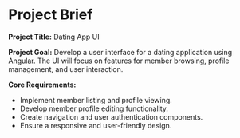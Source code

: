 # Project Brief

**Project Title:** Dating App UI

**Project Goal:** Develop a user interface for a dating application using Angular. The UI will focus on features for member browsing, profile management, and user interaction.

**Core Requirements:**

- Implement member listing and profile viewing.
- Develop member profile editing functionality.
- Create navigation and user authentication components.
- Ensure a responsive and user-friendly design.
